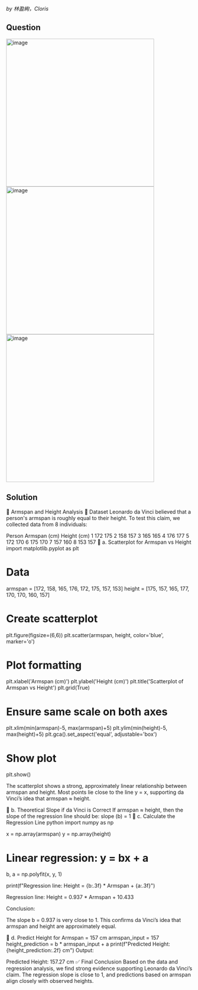 *by 林盈絢，Cloris*

## Question
<img width="400" alt="image" src="https://github.com/user-attachments/assets/f120c1af-806c-4230-8159-4dc7c0eaf27b" /><br>
<img width="400" alt="image" src="https://github.com/user-attachments/assets/77ec315a-f6aa-4a0a-bed7-5f5ceb05bcc4" /><br>
<img width="400" alt="image" src="https://github.com/user-attachments/assets/3a128427-9db5-4d09-9f30-b680b6cb8f43" />


## Solution
🧪 Armspan and Height Analysis
📘 Dataset
Leonardo da Vinci believed that a person's armspan is roughly equal to their height. To test this claim, we collected data from 8 individuals:

Person	Armspan (cm)	Height (cm)
1	172	175
2	158	157
3	165	165
4	176	177
5	172	170
6	175	170
7	157	160
8	153	157
🔹 a. Scatterplot for Armspan vs Height
import matplotlib.pyplot as plt

# Data
armspan = [172, 158, 165, 176, 172, 175, 157, 153]
height = [175, 157, 165, 177, 170, 170, 160, 157]

# Create scatterplot
plt.figure(figsize=(6,6))
plt.scatter(armspan, height, color='blue', marker='o')

# Plot formatting
plt.xlabel('Armspan (cm)')
plt.ylabel('Height (cm)')
plt.title('Scatterplot of Armspan vs Height')
plt.grid(True)

# Ensure same scale on both axes
plt.xlim(min(armspan)-5, max(armspan)+5)
plt.ylim(min(height)-5, max(height)+5)
plt.gca().set_aspect('equal', adjustable='box')

# Show plot
plt.show()

The scatterplot shows a strong, approximately linear relationship between armspan and height. Most points lie close to the line y = x, supporting da Vinci’s idea that armspan ≈ height.

🔹 b. Theoretical Slope if da Vinci is Correct
If armspan ≈ height, then the slope of the regression line should be:
slope (b) = 1
🔹 c. Calculate the Regression Line
python
import numpy as np

x = np.array(armspan)
y = np.array(height)

# Linear regression: y = bx + a
b, a = np.polyfit(x, y, 1)

print(f"Regression line: Height = {b:.3f} * Armspan + {a:.3f}")

Regression line: Height = 0.937 * Armspan + 10.433

Conclusion:

The slope b = 0.937 is very close to 1. This confirms da Vinci’s idea that armspan and height are approximately equal.

🔹 d. Predict Height for Armspan = 157 cm
armspan_input = 157
height_prediction = b * armspan_input + a
print(f"Predicted Height: {height_prediction:.2f} cm")
Output:

Predicted Height: 157.27 cm
✅ Final Conclusion
Based on the data and regression analysis, we find strong evidence supporting Leonardo da Vinci’s claim. The regression slope is close to 1, and predictions based on armspan align closely with observed heights.
